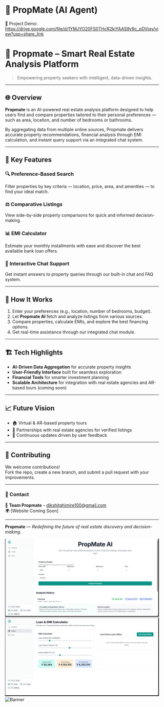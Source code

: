 # 🚀 PropMate (AI Agent)

🎥 Project Demo:
https://drive.google.com/file/d/1YMJYO20FS0THcR2kiYAAS9v9c_pDViqv/view?usp=share_link


# 🏡 Propmate – Smart Real Estate Analysis Platform

> Empowering property seekers with intelligent, data-driven insights.

---

## 🌐 Overview

**Propmate** is an AI-powered real estate analysis platform designed to help users find and compare properties tailored to their personal preferences — such as area, location, and number of bedrooms or bathrooms.

By aggregating data from multiple online sources, Propmate delivers accurate property recommendations, financial analysis through EMI calculation, and instant query support via an integrated chat system.

---

## 🚀 Key Features

### 🔍 Preference-Based Search  
Filter properties by key criteria — location, price, area, and amenities — to find your ideal match.

### ⚖️ Comparative Listings  
View side-by-side property comparisons for quick and informed decision-making.

### 📊 EMI Calculator  
Estimate your monthly installments with ease and discover the best available bank loan offers.

### 💬 Interactive Chat Support  
Get instant answers to property queries through our built-in chat and FAQ system.

---

## 🧠 How It Works
1. Enter your preferences (e.g., location, number of bedrooms, budget).  
2. Let **Propmate AI** fetch and analyze listings from various sources.  
3. Compare properties, calculate EMIs, and explore the best financing options.  
4. Get real-time assistance through our integrated chat module.

---

## 🏗️ Tech Highlights
- **AI-Driven Data Aggregation** for accurate property insights  
- **User-Friendly Interface** built for seamless exploration  
- **Financial Tools** for smarter investment planning  
- **Scalable Architecture** for integration with real estate agencies and AR-based tours (coming soon)

---

## 📈 Future Vision
- 🏠 Virtual & AR-based property tours  
- 🤝 Partnerships with real estate agencies for verified listings  
- 🔁 Continuous updates driven by user feedback

---

## 🤝 Contributing
We welcome contributions!  
Fork the repo, create a new branch, and submit a pull request with your improvements.

---

### 💬 Contact
📧 **Team Propmate** – dikshitghimire100@gmail.com  
🌍 [Website Coming Soon]

---

**Propmate** — *Redefining the future of real estate discovery and decision-making.*

![Banner](1st.png)
![Banner](2nd.png)
![Banner](3nd.PNG)

